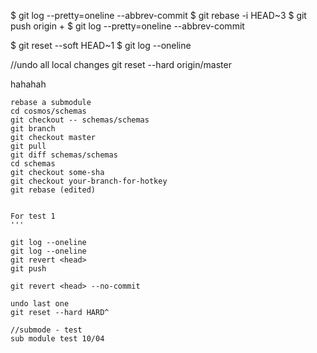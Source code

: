$ git log --pretty=oneline --abbrev-commit
$ git rebase -i HEAD~3
$ git push origin +<name of branch>
$ git log --pretty=oneline --abbrev-commit

$ git reset --soft HEAD~1
$ git log --oneline

//undo all local changes
git reset --hard origin/master

hahahah

```
rebase a submodule
cd cosmos/schemas
git checkout -- schemas/schemas
git branch
git checkout master
git pull
git diff schemas/schemas
cd schemas
git checkout some-sha
git checkout your-branch-for-hotkey
git rebase (edited) 


```

```
For test 1
'''

git log --oneline
git log --oneline
git revert <head>
git push

git revert <head> --no-commit

undo last one
git reset --hard HARD^

//submode - test
sub module test 10/04
